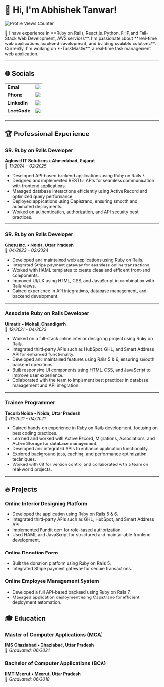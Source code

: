 
# 👋 Hi, I'm Abhishek Tanwar!
<p >
  <img src="https://komarev.com/ghpvc/?username=at9596&label=Profile%20views&color=0e75b6&style=flat" alt="Profile Views Counter" />
</p>
👀 I have experience in **Ruby on Rails, React.js, Python, PHP,and Full-Stack Web Development, AWS services**.  
I'm passionate about **real-time web applications, backend development, and building scalable solutions**.  
Currently, I'm working on **TaskMaster**, a real-time task management web application.    

---

## 🌐 Socials  

<table>
  <tr>
    <td><b>Email</b></td>
    <td><img src="https://img.shields.io/badge/Email-abhishektanwar9596@gmail.com-black?style=for-the-badge" /></td>
  </tr>
  <tr>
    <td><b>Phone</b></td>
    <td><img src="https://img.shields.io/badge/Phone-%2B91%208449303249-gray?style=for-the-badge" /></td>
  </tr>
  <tr>
    <td><b>LinkedIn</b></td>
    <td><a href="https://www.linkedin.com/in/abhishek-t-6548b71a7/">
      <img src="https://img.shields.io/badge/LinkedIn-0077B5?style=for-the-badge&logo=linkedin&logoColor=white" />
    </a></td>
  </tr>
  <tr>
    <td><b>LeetCode</b></td>
    <td><a href="https://leetcode.com/u/Abhishek_Tanwar/">
      <img src="https://img.shields.io/badge/LeetCode-FFA116?style=for-the-badge&logo=leetcode&logoColor=white" />
    </a></td>
  </tr>
</table>
  

---

## 🏆 Professional Experience  

### **SR. Ruby on Rails Developer**  
**Aglowid IT Solutions • Ahmedabad, Gujarat**  
📅 *11/2024 – 02/2025*  
- Developed API-based backend applications using Ruby on Rails 7.  
- Designed and implemented RESTful APIs for seamless communication with frontend applications.  
- Managed database interactions efficiently using Active Record and optimized query performance.  
- Deployed applications using Capistrano, ensuring smooth and automated deployments.  
- Worked on authentication, authorization, and API security best practices.  

---

### **SR. Ruby on Rails Developer**  
**Chetu Inc. • Noida, Uttar Pradesh**  
📅 *04/2023 - 02/2024*  
- Developed and maintained web applications using Ruby on Rails.  
- Integrated Stripe payment gateway for seamless online transactions.  
- Worked with HAML templates to create clean and efficient front-end components.  
- Improved UI/UX using HTML, CSS, and JavaScript in combination with Rails views.  
- Gained experience in API integrations, database management, and backend development.  

---

### **Associate Ruby on Rails Developer**  
**Uimatic • Mohali, Chandigarh**  
📅 *12/2021 - 04/2023*  
- Worked on a full-stack online interior designing project using Ruby on Rails.  
- Integrated third-party APIs such as HubSpot, GHL, and Smart Address API for enhanced functionality.  
- Developed and maintained features using Rails 5 & 6, ensuring smooth backend operations.  
- Built responsive UI components using HTML, CSS, and JavaScript to improve user experience.  
- Collaborated with the team to implement best practices in database management and API integration.  

---

### **Trainee Programmer**  
**Tecorb Noida • Noida, Uttar Pradesh**  
📅 *01/2021 - 04/2021*  
- Gained hands-on experience in Ruby on Rails development, focusing on best coding practices.  
- Learned and worked with Active Record, Migrations, Associations, and Active Storage for database management.  
- Developed and integrated APIs to enhance application functionality.  
- Explored background jobs, caching, and performance optimization techniques.  
- Worked with Git for version control and collaborated with a team on real-world projects.  

---

## 🔥 **Projects**  

### **Online Interior Designing Platform**  
- Developed the application using Ruby on Rails 5 & 6.  
- Integrated third-party APIs such as GHL, HubSpot, and Smart Address API.  
- Implemented Pundit gem for role-based authorization.  
- Used HAML and JavaScript for structured and maintainable frontend development.  

### **Online Donation Form**  
- Built the donation platform using Ruby on Rails 5.  
- Integrated Stripe payment gateway for secure transactions.  

### **Online Employee Management System**  
- Developed a full API-based backend using Ruby on Rails 7.  
- Managed application deployment using Capistrano for efficient deployment automation.  


## 🎓 Education  

### **Master of Computer Applications (MCA)**  
**IMS Ghaziabad • Ghaziabad, Uttar Pradesh**  
📅 *Graduated: 06/2021*  

### **Bachelor of Computer Applications (BCA)**  
**IIMT Meerut • Meerut, Uttar Pradesh**  
📅 *Graduated: 06/2018*  
